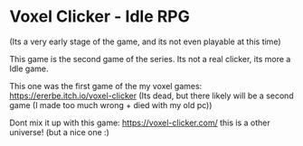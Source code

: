 # Voxel Clicker - Idle RPG


(Its a very early stage of the game, and its not even playable at this time)

This game is the second game of the series.
Its not a real clicker, its more a Idle game.

This one was the first game of the my voxel games: https://ererbe.itch.io/voxel-clicker
(Its dead, but there likely will be a second game (I made too much wrong + died with my old pc))

Dont mix it up with this game: https://voxel-clicker.com/
this is a other universe! (but a nice one :)
